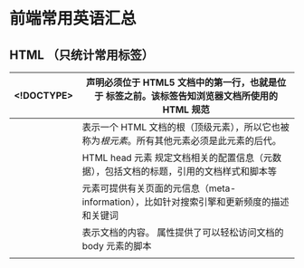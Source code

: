 # **前端常用英语汇总**

## **HTML （只统计常用标签）** 

| <!DOCTYPE> | 声明必须位于 HTML5 文档中的第一行，也就是位于 <html> 标签之前。该标签告知浏览器文档所使用的 HTML 规范 |
| ---------- | ------------------------------------------------------------ |
| <html>     | 表示一个 HTML 文档的根（顶级元素），所以它也被称为*根元素*。所有其他元素必须是此元素的后代。 |
| <head>     | HTML head 元素 规定文档相关的配置信息（元数据），包括文档的标题，引用的文档样式和脚本等 |
| <meta>     | 元素可提供有关页面的元信息（meta-information），比如针对搜索引擎和更新频度的描述和关键词 |
| <body>     | 表示文档的内容。 属性提供了可以轻松访问文档的 body 元素的脚本 |
| <title>    | 定义文档的标题，显示在浏览器的标题栏或标签页上。它只应该包含文本，若是包含有标签，则它包含的任何标签都将被忽略 |
| <style>    | 定义 HTML 文档的样式信息                                     |
| <link>     | 大多数时候都用来连接样式                                     |
| <header>   | 用于展示介绍性内容，通常包含一组介绍性的或是辅助导航的实用元素。它可能包含一些标题元素，但也可能包含其他元素，比如 Logo、搜索框、作者名称，等等 |
| <footer>   | 表示最近一个章节内容或者根节点元素的页脚。                   |
| <article>  | 元素表示文档、页面、应用或网站中的独立结构，其意在成为可独立分配的或可复用的结构，如在发布中，它可能是论坛帖子、杂志或新闻文章、博客、用户提交的评论、交互式组件，或者其他独立的内容项目 |
| <section>  | 表示 HTML 文档中一个通用独立章节，它没有更具体的语义元素来表示。一般来说会包含一个标题。 |
| <p>        | 表示文本的一个段落。该元素通常表现为一整块与相邻文本分离的文本，或以垂直的空白隔离或以首行缩进（块级元素） |
| <div>      | 是一个通用型的流内容容器，在不使用CSS其对内容或布局没有任何影响（块级元素） |
| <span>     | 元素是短语内容的通用行内容器，并没有任何特殊语义。(内联元素) |
| <img>      | 元素将一份图像嵌入文档                                       |
| <aside>    | 元素表示一个和其余页面内容几乎无关的部分，被认为是独立于该内容的一部分并且可以被单独的拆分出来而不会使整体受影响 |
| <audio>    | 元素用于在文档中嵌入音频内容                                 |
| <video>    | 元素用于在文档中嵌入视频内容                                 |
| <source>   | 标签为媒介元素（比如 <video> 和 <audio>）定义媒介资源        |
| <canvas>   | 元素可被用来通过 JavaScript（CanvasAPI 或 WebGL）绘制图形及图形动画 |
| <nav>      | 表示页面的一部分，其目的是在当前文档或其他文档中提供导航链接。导航部分的常见示例是菜单，目录和索引 |
| <ul>       | 表示一个内可含多个元素的无序列表或项目符号列表               |
| <ol>       | 表示有序列表，通常渲染为一个带编号的列表。                   |
| <li>       | 用于表示列表里的条目。                                       |
| <script>   | 用于嵌入或引用可执行脚本。                                   |
| <h1 - h6>  | 代表网页中的标题数字越小越大                                 |
| <a>        | 标签定义超链接，用于从一个页面链接到另一个页面。             |
| <b>        | 标签定义粗体的文本。                                         |
| <br/>      | 标签插入简单的换行符。                                       |
| <hr>       | 标签水平线                                                   |
| <iframe>   | 嵌套另一个网页                                               |
| <form>     | 用于创建供用户输入的 HTML 表单                               |
| <input>    | 表单输入元素                                                 |
| <textarea> | 文本域                                                       |
| <button>   | 定义按钮                                                     |
| <table>    | 定义表格                                                     |
| <tbody>    | 定义一段表格主体                                             |
| <thead>    | 定义表格的表头主体                                           |
| <tfoot>    | 定义表格的页脚                                               |
| <tr>       | 标签定义表格中的行                                           |
| <th>       | 标签定义 HTML 表格中的表头单元格                             |
| <td>       | 标签定义 HTML 表格中的标准单元格。                           |

## **Css (只统计常用的)**

| color                  | 定义颜色                                     |
| ---------------------- | -------------------------------------------- |
| opacity                | 检索或设置对象的不透明度                     |
| font-size              | 定义字体大小                                 |
| font-style             | 定义字体体风格例如斜体                       |
| font-weight            | 定义字体粗细                                 |
| font-family            | 嵌入字体                                     |
| text-indent            | 首行缩进                                     |
| text-align             | 水平对其方式                                 |
| text-overflow          | 文本溢出                                     |
| text-shadow            | 文本阴影                                     |
| white-space            | 处理换行和空格                               |
| line-height            | 行高                                         |
| background             | 定义背景                                     |
| background-color       | 指定背景颜色                                 |
| background-image       | 背景图片                                     |
| background-repeat      | 背景平铺排列                                 |
| background-position    | 背景定位                                     |
| background-attachment  | 背景是否固定                                 |
| border                 | 定义边框                                     |
| border-color           | 边框颜色                                     |
| border-radius          | 边框圆角                                     |
| border-style           | 边框样式                                     |
| border-image           | 边框图片                                     |
| box-shadow             | 阴影                                         |
| padding                | 内边距                                       |
| margin                 | 外边距                                       |
| width                  | 宽度                                         |
| height                 | 高度                                         |
| max-width min-width    | 最大宽度 最小宽度                            |
| max-height min-height  | 最大高度 最小高度                            |
| display flex           | 弹性盒                                       |
| flex-direction         | 调整主轴XY                                   |
| flex-wrap              | 换行                                         |
| justify-content        | 水平方位调整                                 |
| align-items            | 垂直方位调整                                 |
| flex-grow              | 调整比例                                     |
| flex-shrink            | flex 元素的收缩规则                          |
| flex-basis             | 指定 flex 元素在主轴方向上的初始大小         |
| flex                   | 三个属性合体flex-grow flex-shrink flex-basis |
| position               | 固定定位 相对定位 绝对定位 粘性定位          |
| left  top bottom right | 四个方位                                     |
| z-index                | 定位层级                                     |
| transform              | 旋转，缩放，倾斜或平移给定元素               |
| transition             | 动画过度                                     |
| animation              | 动画                                         |
| linear-gradient()      | 颜色渐变                                     |
| filter                 | 背景模糊 变色等                              |
| calc()                 | 计算函数                                     |
| overflow               | 内容溢出操作                                 |
| float                  | 浮动                                         |
| clear                  | 清除浮动                                     |
| 长度                   | px rem em vh vw cm mm pt pc ch ex            |

## **js (统计常用 API)**

| var let const                                                | 声明变量 |
| ------------------------------------------------------------ | -------- |
| if else                                                      | 条件语句 |
| switch case                                                  | 条件语句 |
| alert confirm prompt                                         | 弹框     |
| function                                                     | 函数     |
| for                                                          | 循环     |
| while                                                        | 循环     |
| break                                                        | 终止循环 |
| continue                                                     | 跳过循环 |
| 事件省略，在Vue3笔记(小满版本)中有详细整理                   |          |
| try catch                                                    | 异常捕获 |
| throw                                                        | 抛异常   |
| String Number Boolean Null Object Array Symbol BigInt undefined | 基本类型 |
| Promise then catch reject resolve all any race allSettled    | DOM      |
| window location screen history Navigator                     | BOM      |

### Node系列

| Node.nodeName                        | 返回节点名称                                                 |
| ------------------------------------ | ------------------------------------------------------------ |
| Node.nodeType                        | 返回节点类型的常数值                                         |
| Node.nodeValue                       | 返回Text或Comment节点的文本值                                |
| Node.textContent                     | 返回当前节点和它的所有后代节点的文本内容，可读写             |
| Node.baseURI                         | 返回当前网页的绝对路径                                       |
| Node.ownerDocument                   | 返回当前节点所在的顶层文档对象，即document                   |
| Node.nextSibling                     | 返回紧跟在当前节点后面的第一个兄弟节点                       |
| Node.previousSibling                 | 返回当前节点前面的、距离最近的一个兄弟节点                   |
| Node.parentNode                      | 返回当前节点的父节点                                         |
| Node.parentElement                   | 返回当前节点的父Element节点                                  |
| Node.childNodes                      | 返回当前节点的所有子节点                                     |
| Node.firstChild                      | 返回当前节点的第一个子节点                                   |
| Node.lastChild                       | 返回当前节点的最后一个子节点                                 |
| Node.isconnecoted                    | 返回一个布尔值，表示当前节点是否在文档之中                   |
| Node.appendChild(node)               | 向节点添加最后一个子节点                                     |
| Node.hasChildNodes()                 | 返回布尔值，表示当前节点是否有子节点                         |
| Node.cloneNode(true);                | 默认为false(克隆节点), true(克隆节点及其属性，以及后代)      |
| Node.insertBefore(newNode,oldNode)   | 在指定子节点之前插入新的子节点                               |
| Node.removeChild(node)               | 删除节点，在要删除节点的父节点上操作                         |
| Node.replaceChild(newChild,oldChild) | 替换节点                                                     |
| Node.contains(node)                  | 返回一个布尔值，表示参数节点是否为当前节点的后代节点。       |
| Node.compareDocumentPosition(node)   | 返回一个7个比特位的二进制值，表示参数节点和当前节点的关系    |
| Node.isEqualNode(node)               | 返回布尔值，用于检查两个节点是否相等。所谓相等的节点，指的是两个节点的类型相同、属性相同、子节点相同。 |
| Node.isSameNode(node)                | 返回一个布尔值，表示两个节点是否为同一个节点                 |
| Node.normalize()                     | 用于清理当前节点内部的所有Text节点。它会去除空的文本节点，并且将毗邻的文本节点合并成一个。 |
| Node.getRootNode()                   | 返回当前节点所在文档的根节点document，与ownerDocument属性的作用相同。 |
| Node.length                          | 返回 NodeList 实例包含的节点数量                             |
| Node.forEach(fn，this)               | 用于遍历 NodeList 的所有成员                                 |
| Node.item(index)                     | 接受一个整数值作为参数，表示成员的位置，返回该位置上的成员   |
| Node.keys()                          | 返回键名的遍历器                                             |
| Node.values()                        | 返回键值的遍历器                                             |
| Node.entries()                       | 返回的遍历器同时包含键名和键值的信息                         |

### parentNode接口

| Node.children          | 返回指定节点的所有Element子节点                              |
| ---------------------- | ------------------------------------------------------------ |
| Node.firstElementChild | 返回当前节点的第一个Element子节点                            |
| Node.lastElementChild  | 返回当前节点的最后一个Element子节点                          |
| Node.childElementCount | 返回当前节点所有Element子节点的数目                          |
| Node.append()          | 为当前节点追加一个或多个子节点，位置是最后一个元素子节点的后面。 |
| Node.prepend()         | 为当前节点追加一个或多个子节点，位置是第一个元素子节点的前面。 |

### ChildNode接口

| Node.remove()      | 用于从父节点移除当前节点                                     |
| ------------------ | ------------------------------------------------------------ |
| Node.before()      | 用于在当前节点的前面，插入一个或多个同级节点。两者拥有相同的父节点。 |
| Node.after()       | 用于在当前节点的后面，插入一个或多个同级节点，两者拥有相同的父节点 |
| Node.replaceWith() | 使用参数节点，替换当前节点                                   |

### document快捷方式

| document.defaultView       | 返回document对象所属的window对象  |
| -------------------------- | --------------------------------- |
| document.doctype           | 返回文档类型节点                  |
| document.documentElement   | 返回当前文档的根节点              |
| document.body              | 返回当前文档的<body>节点          |
| document.head              | 返回当前文档的<head>节点          |
| document.activeElement     | 返回当前文档中获得焦点的那个元素  |
| document.fullscreenElement | 返回当前以全屏状态展示的 DOM 元素 |

### 节点集合属性

| document.links       | 返回当前文档的所有a元素  |
| -------------------- | ------------------------ |
| document.forms       | 返回页面中所有表单元素   |
| document.images      | 返回页面中所有图片元素   |
| document.embeds      | 返回网页中所有嵌入对象   |
| document.scripts     | 返回当前文档的所有脚本   |
| document.styleSheets | 返回当前网页的所有样式表 |

### 文档静态信息属性

| document.documentURI  | 表示当前文档的网址                              |
| --------------------- | ----------------------------------------------- |
| document.URL          | 返回当前文档的网址                              |
| document.domain       | 返回当前文档的域名                              |
| document.lastModified | 返回当前文档最后修改的时间                      |
| document.location     | 返回location对象，提供当前文档的URL信息         |
| document.referrer     | 返回当前文档的访问来源                          |
| document.title        | 返回当前文档的标题                              |
| document.compatMode   | 返回浏览器处理文档的模式                        |
| document.characterSet | 返回渲染当前文档的字符集，比如UTF-8、ISO-8859-1 |

### 文档状态属性

| document.readyState      | 返回当前文档的状态                   |
| ------------------------ | ------------------------------------ |
| document.hidden          | 返回一个布尔值，表示当前页面是否可见 |
| document.visibilityState | 返回文档的可见状态                   |

### 其他属性

| document.cookie         | 用来操作Cookie                                             |
| ----------------------- | ---------------------------------------------------------- |
| document.designMode     | 控制当前文档是否可编辑，可读写                             |
| document.currentScript  | 返回当前脚本所在的那个 DOM 节点，即<script>元素的 DOM 节点 |
| document.implementation | 返回一个DOMImplementation对象                              |

### 元素特性相关属性

| Element.id         | 返回指定元素的id属性，可读写                                 |
| ------------------ | ------------------------------------------------------------ |
| Element.tagName    | 返回指定元素的大写标签名                                     |
| Element.dir        | 用于读写当前元素的文字方向                                   |
| Element.accessKey  | 用于读写分配给当前元素的快捷键                               |
| Element.draggble   | 返回一个布尔值，表示当前元素是否可拖动                       |
| Element.lang       | 返回当前元素的语言设置。该属性可读写                         |
| Elemnt.tabIndex    | 返回一个整数，表示当前元素在 Tab 键遍历时的顺序。该属性可读写。 |
| Element.title      | 用来读写当前元素的 HTML 属性title                            |
| Element.attributes | 返回当前元素节点的所有属性节点                               |
| Element.className  | 返回当前元素的class属性，可读写                              |
| Element.classList  | 返回当前元素节点的所有class集合                              |
| Element.innerHTML  | 返回该元素包含的HTML代码，可读写                             |
| Element.outerHTML  | 返回指定元素节点的所有HTML代码，包括它自身和包含的的所有子元素，可读写 |
| Element.dataset    | 返回元素节点中所有的data-*属性                               |

### 元素状态的相关属性

| Element.hidden            | 返回一个布尔值，表示当前元素的hidden属性，用来控制当前元素是否可见。该属性可读写 |
| ------------------------- | ------------------------------------------------------------ |
| Element.contentEditable   | 返回一个字符串，表示是否设置了contenteditable属性            |
| Element.iscontentEditable | 返回一布尔值，表示是否设置了contenteditable属性，只读        |

### 尺寸属性

| Element.clientHeight | 返回元素节点可见部分的高度                                   |
| -------------------- | ------------------------------------------------------------ |
| Element.clientWidth  | 返回元素节点可见部分的宽度                                   |
| Element.clientLeft   | 返回元素节点左边框的宽度                                     |
| Element.clientTop    | 返回元素节点顶部边框的宽度                                   |
| Element.scrollHeight | 返回元素节点的总高度                                         |
| Element.scrollWidth  | 返回元素节点的总宽度                                         |
| Element.scrollLeft   | 返回元素节点的水平滚动条向右滚动的像素数值,通过设置这个属性可以改变元素的滚动位置 |
| Element.scrollTop    | 返回元素节点的垂直滚动向下滚动的像素数值                     |
| Element.offsetParent | 返回最靠近当前元素的、并且 CSS 的position属性不等于static的上层元素 |
| Element.offsetHeight | 返回元素的垂直高度(包含border,padding)                       |
| Element.offsetWidth  | 返回元素的水平宽度(包含border,padding)                       |
| Element.offsetLeft   | 返回当前元素左上角相对于Element.offsetParent节点的垂直偏移   |
| Element.offsetTop    | 返回水平位移                                                 |
| Element.style        | 返回元素节点的行内样式                                       |
|                      |                                                              |

### 节点相关属性

| Element.children               | 包括当前元素节点的所有子元素               |
| ------------------------------ | ------------------------------------------ |
| Element.childElementCount      | 返回当前元素节点包含的子HTML元素节点的个数 |
| Element.firstElementChild      | 返回当前节点的第一个Element子节点          |
| Element.lastElementChild       | 返回当前节点的最后一个Element子节点        |
| Element.nextElementSibling     | 返回当前元素节点的下一个兄弟HTML元素节点   |
| Element.previousElementSibling | 返回当前元素节点的前一个兄弟HTML节点       |

### 属性方法

| Element.getAttribute()      | 读取指定属性                                     |
| --------------------------- | ------------------------------------------------ |
| Element.getAttributeNames() | 返回当前元素的所有属性名                         |
| Element.setAttribute()      | 设置指定属性                                     |
| Element.hasAttribute()      | 返回一个布尔值，表示当前元素节点是否有指定的属性 |
| Element.hasAttributes()     | 当前元素是否有属性                               |
| Element.removeAttribute()   | 移除指定属性                                     |

### 查找方法

| Element.querySelector()          | 接受 CSS 选择器作为参数，返回父元素的第一个匹配的子元素      |
| -------------------------------- | ------------------------------------------------------------ |
| Element.querySelectorAll()       | 接受 CSS 选择器作为参数，返回一个NodeList实例，包含所有匹配的子元素 |
| Element.getElementsByTagName()   | 返回一个HTMLCollection实例，成员是当前节点的所有匹配指定标签名的子元素节点 |
| Element.getElementsByClassName() | 返回一个HTMLCollection实例，成员是当前元素节点的所有具有指定 class 的子元素节点 |
| Element.closest()                | 接受一个 CSS 选择器作为参数，返回匹配该选择器的、最接近当前节点的一个祖先节点（包括当前节点本身） |

### 事件方法

| Element.addEventListener()    | 添加事件的回调函数 |
| ----------------------------- | ------------------ |
| Element.removeEventListener() | 移除事件监听函数   |
| Element.dispatchEvent()       | 触发事件           |

### 其他

| Element.matches()                                     | 返回一个布尔值，表示当前元素是否匹配给定的 CSS 选择器 |
| ----------------------------------------------------- | ----------------------------------------------------- |
| Element.scrollIntoView()                              | 滚动当前元素，进入浏览器的可见区域                    |
| Element.getBoundingClientRect()                       | 返回一个对象，包含top,left,right,bottom,width,height  |
| Element.getClientRects()                              | 返回当前元素在页面上形参的所有矩形                    |
| Element.insertAdjacentHTML(where, htmlString);        | 解析HTML字符串，然后将生成的节点插入DOM树的指定位置   |
| Element.insertAdjacentHTML('beforeBegin', htmlString) | 在该元素前插入                                        |
| Element.insertAdjacentHTML('afterBegin', htmlString)  | 在该元素第一个子元素前插入                            |
| Element.insertAdjacentHTML('beforeEnd', htmlString)   | 在该元素最后一个子元素后面插入                        |
| Element.insertAdjacentHTML('afterEnd', htmlString)    | 在该元素后插入                                        |
| Element.remove()                                      | 用于将当前元素节点从DOM中移除                         |
| Element.focus()                                       | 用于将当前页面的焦点，转移到指定元素上                |
| Element.blur()                                        | 用于将焦点从当前元素移除                              |

### 